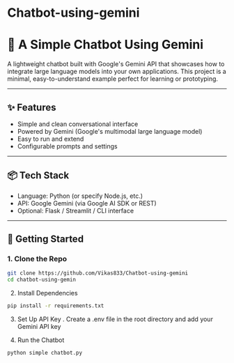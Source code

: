 # Chatbot-using-gemini

# 🤖 A Simple Chatbot Using Gemini

A lightweight chatbot built with Google's Gemini API that showcases how to integrate large language models into your own applications. This project is a minimal, easy-to-understand example perfect for learning or prototyping.

---

## ✨ Features

- Simple and clean conversational interface
- Powered by Gemini (Google's multimodal large language model)
- Easy to run and extend
- Configurable prompts and settings

---

## 📦 Tech Stack

- Language: Python (or specify Node.js, etc.)
- API: Google Gemini (via Google AI SDK or REST)
- Optional: Flask / Streamlit / CLI interface

---

## 🚀 Getting Started

### 1. Clone the Repo

```bash
git clone https://github.com/Vikas833/Chatbot-using-gemini
cd chatbot-using-gemin
```

2. Install Dependencies
```bash
pip install -r requirements.txt
```

3. Set Up API Key
.
Create a .env file in the root directory and add your Gemini API key

5. Run the Chatbot
```bash
python simple chatbot.py
```
